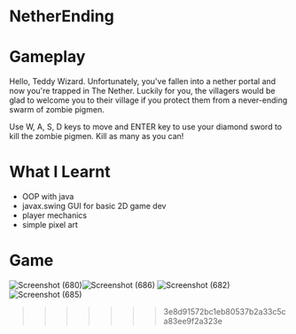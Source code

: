 # NetherEnding

# Gameplay

Hello, Teddy Wizard. Unfortunately, you've fallen into a nether portal and now you're trapped in The Nether. Luckily for you, the villagers would be glad to welcome you to their village if you protect them from a never-ending swarm of zombie pigmen. 

Use W, A, S, D keys to move and ENTER key to use your diamond sword to kill the zombie pigmen. Kill as many as you can!

# What I Learnt
* OOP with java
* javax.swing GUI for basic 2D game dev
* player mechanics
* simple pixel art


# Game 

![Screenshot (680)](https://user-images.githubusercontent.com/63420202/167183367-a2ad116b-3f13-4005-88df-80b9283a9d9d.png)![Screenshot (686)](https://user-images.githubusercontent.com/63420202/167183760-4b88486e-5501-43f5-9f44-3cfb0c4b550e.png)
![Screenshot (682)](https://user-images.githubusercontent.com/63420202/167183830-bf2784dc-57f7-4da5-ba02-c7f0d2a489c9.png)![Screenshot (685)](https://user-images.githubusercontent.com/63420202/167184293-fe144235-b7b4-4d27-a532-e1395199b474.png)


>>>>>>> 3e8d91572bc1eb80537b2a33c5ca83ee9f2a323e
